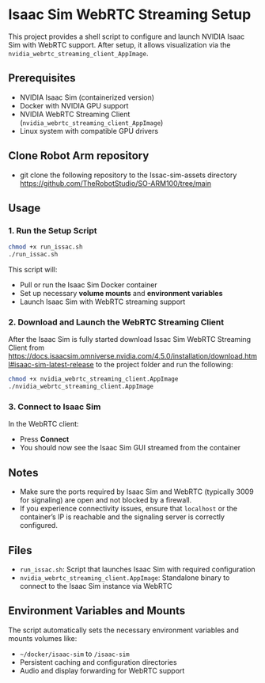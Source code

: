 # Isaac Sim WebRTC Streaming Setup

This project provides a shell script to configure and launch NVIDIA Isaac Sim with WebRTC support. After setup, it allows visualization via the `nvidia_webrtc_streaming_client_AppImage`.

## Prerequisites

- NVIDIA Isaac Sim (containerized version)
- Docker with NVIDIA GPU support
- NVIDIA WebRTC Streaming Client (`nvidia_webrtc_streaming_client_AppImage`)
- Linux system with compatible GPU drivers
  
## Clone Robot Arm repository 

- git clone the following repository to the Issac-sim-assets directory https://github.com/TheRobotStudio/SO-ARM100/tree/main

## Usage

### 1. Run the Setup Script

```bash
chmod +x run_issac.sh
./run_issac.sh
```

This script will:

- Pull or run the Isaac Sim Docker container
- Set up necessary **volume mounts** and **environment variables**
- Launch Isaac Sim with WebRTC streaming support

### 2. Download and Launch the WebRTC Streaming Client

After the Isaac Sim is fully started download Issac Sim WebRTC Streaming Client from https://docs.isaacsim.omniverse.nvidia.com/4.5.0/installation/download.html#isaac-sim-latest-release to the project folder and run the following:

```bash
chmod +x nvidia_webrtc_streaming_client.AppImage
./nvidia_webrtc_streaming_client.AppImage
```

### 3. Connect to Isaac Sim

In the WebRTC client:

- Press **Connect**
- You should now see the Isaac Sim GUI streamed from the container

## Notes

- Make sure the ports required by Isaac Sim and WebRTC (typically 3009 for signaling) are open and not blocked by a firewall.
- If you experience connectivity issues, ensure that `localhost` or the container’s IP is reachable and the signaling server is correctly configured.

## Files
- `run_issac.sh`: Script that launches Isaac Sim with required configuration
- `nvidia_webrtc_streaming_client.AppImage`: Standalone binary to connect to the Isaac Sim instance via WebRTC

## Environment Variables and Mounts

The script automatically sets the necessary environment variables and mounts volumes like:

- `~/docker/isaac-sim` to `/isaac-sim`
- Persistent caching and configuration directories
- Audio and display forwarding for WebRTC support
